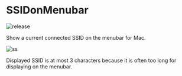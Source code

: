 SSIDonMenubar
=============

![release](https://github.com/mutsune/SSIDonMenubar/workflows/release/badge.svg)

Show a current connected SSID on the menubar for Mac.

![ss](https://raw.githubusercontent.com/wiki/mutsune/SSIDonMenubar/images/ss.png)

Displayed SSID is at most 3 characters because it is often too long for displaying on the menubar.
